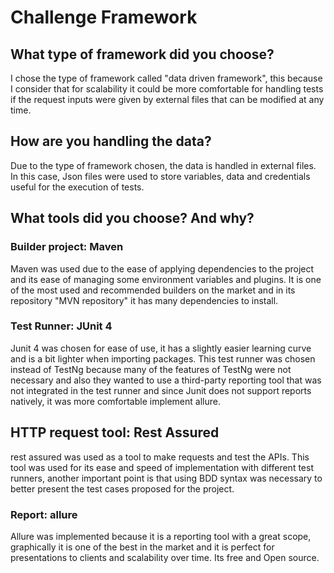 # Challenge Framework

## What type of framework did you choose?

I chose the type of framework called "data driven framework", this because I consider that for scalability it could be more comfortable for handling tests if the request inputs were given by external files that can be modified at any time.

## How are you handling the data?

Due to the type of framework chosen, the data is handled in external files. In this case, Json files were used to store variables, data and credentials useful for the execution of tests.

## What tools did you choose? And why?

### Builder project: Maven

Maven was used due to the ease of applying dependencies to the project and its ease of managing some environment variables and plugins. It is one of the most used and recommended builders on the market and in its repository "MVN repository" it has many dependencies to install.

### Test Runner: JUnit 4

Junit 4 was chosen for ease of use, it has a slightly easier learning curve and is a bit lighter when importing packages. This test runner was chosen instead of TestNg because many of the features of TestNg were not necessary and also they wanted to use a third-party reporting tool that was not integrated in the test runner and since Junit does not support reports natively, it was more comfortable implement allure.

## HTTP request tool: Rest Assured

rest assured was used as a tool to make requests and test the APIs. This tool was used for its ease and speed of implementation with different test runners, another important point is that using BDD syntax was necessary to better present the test cases proposed for the project.

### Report: allure

Allure was implemented because it is a reporting tool with a great scope, graphically it is one of the best in the market and it is perfect for presentations to clients and scalability over time. Its free and Open source.


